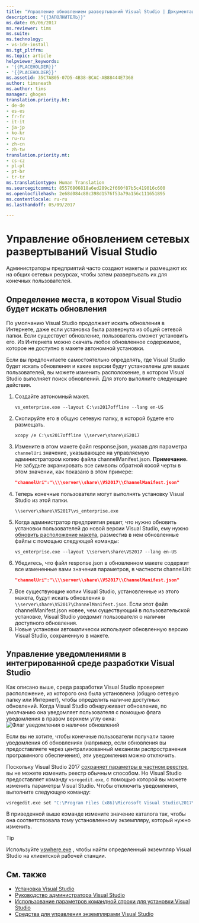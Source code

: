 ```yaml
---
title: "Управление обновлением развертываний Visual Studio | Документация Майкрософт"
description: "{{ЗАПОЛНИТЕЛЬ}}"
ms.date: 05/06/2017
ms.reviewer: tims
ms.suite: 
ms.technology:
- vs-ide-install
ms.tgt_pltfrm: 
ms.topic: article
helpviewer_keywords:
- '{{PLACEHOLDER}}'
- '{{PLACEHOLDER}}'
ms.assetid: 35C7AB05-07D5-4B38-BCAC-AB88444E7368
author: timsneath
ms.author: tims
manager: ghogen
translation.priority.ht:
- de-de
- es-es
- fr-fr
- it-it
- ja-jp
- ko-kr
- ru-ru
- zh-cn
- zh-tw
translation.priority.mt:
- cs-cz
- pl-pl
- pt-br
- tr-tr
ms.translationtype: Human Translation
ms.sourcegitcommit: 85576806818a6ed289c2f660f87b5c419016c600
ms.openlocfilehash: 2e68d084c88c398d1576f53a79a156c111651895
ms.contentlocale: ru-ru
ms.lasthandoff: 05/09/2017

---
```

# <a name="control-updates-to-network-based-visual-studio-deployments"></a>Управление обновлением сетевых развертываний Visual Studio

Администраторы предприятий часто создают макеты и размещают их на общих сетевых ресурсах, чтобы затем развертывать их для конечных пользователей.

## <a name="controlling-where-visual-studio-looks-for-updates"></a>Определение места, в котором Visual Studio будет искать обновления
По умолчанию Visual Studio продолжает искать обновления в Интернете, даже если установка была развернута из общей сетевой папки. Если существует обновление, пользователь сможет установить его. Из Интернета можно скачать любое обновленное содержимое, которое не доступно в макете автономной установки.

Если вы предпочитаете самостоятельно определять, где Visual Studio будет искать обновления и какие версии будут установлены для ваших пользователей, вы можете изменить расположение, в котором Visual Studio выполняет поиск обновлений. Для этого выполните следующие действия.

 1. Создайте автономный макет.
    ```
    vs_enterprise.exe --layout C:\vs2017offline --lang en-US
    ```
 2. Скопируйте его в общую сетевую папку, в которой будете его размещать.
    ```
    xcopy /e C:\vs2017offline \\server\share\VS2017
    ```
 3. Измените в этом макете файл response.json, указав для параметра `channelUri` значение, указывающее на управляемую администратором копию файла channelManifest.json. <b>Примечание.</b> Не забудьте экранировать все символы обратной косой черты в этом значении, как показано в этом примере:
    ```json
    "channelUri":"\\\\server\\share\\VS2017\\ChannelManifest.json"
    ```
 4. Теперь конечные пользователи могут выполнять установку Visual Studio из этой папки.
    ```
    \\server\share\VS2017\vs_enterprise.exe
    ```
 5. Когда администратор предприятия решит, что нужно обновить установки пользователей до новой версии Visual Studio, ему нужно [обновить расположение макета](update-a-network-installation-of-visual-studio.md), разместив в нем обновленные файлы с помощью следующей команды:
    ```
    vs_enterprise.exe --layout \\server\share\VS2017 --lang en-US
    ```
 6. Убедитесь, что файл response.json в обновленном макете содержит все измененные вами значения параметров, в частности channelUri:
    ```json
    "channelUri":"\\\\server\\share\\VS2017\\ChannelManifest.json"
    ```
 7. Все существующие копии Visual Studio, установленные из этого макета, будут искать обновления в `\\server\share\VS2017\ChannelManifest.json`. Если этот файл channelManifest.json новее, чем существующий в пользовательской установке, Visual Studio уведомит пользователя о наличии доступного обновления.
 8. Новые установки автоматически используют обновленную версию Visual Studio, сохраненную в макете.

## <a name="controlling-notifications-in-the-visual-studio-ide"></a>Управление уведомлениями в интегрированной среде разработки Visual Studio
Как описано выше, среда разработки Visual Studio проверяет расположение, из которого она была установлена (общую сетевую папку или Интернет), чтобы определить наличие доступных обновлений. Когда Visual Studio обнаруживает обновление, по умолчанию она уведомляет пользователя с помощью флага уведомления в правом верхнем углу окна: ![Флаг уведомления о наличии обновлений](~/install/media/notification-flag.png)

Если вы не хотите, чтобы конечные пользователи получали такие уведомления об обновлениях (например, если обновления вы предоставляете через централизованный механизм распространения программного обеспечения), эти уведомления можно отключить.

Поскольку Visual Studio 2017 [сохраняет параметры в частном реестре](tools-for-managing-visual-studio-instances.md#editing-the-registry-for-a-visual-studio-instance), вы не можете изменить реестр обычным способом. Но Visual Studio предоставляет команду `vsregedit.exe`, с помощью которой вы можете изменить параметры Visual Studio. Чтобы отключить уведомления, выполните следующую команду:

```cmd
vsregedit.exe set "C:\Program Files (x86)\Microsoft Visual Studio\2017\Enterprise" HKCU ExtensionManager AutomaticallyCheckForUpdates2 dword 0
```

В приведенной выше команде измените значение каталога так, чтобы она соответствовала тому установленному экземпляру, который нужно изменить. 

> [!TIP]
> Используйте [vswhere.exe](tools-for-managing-visual-studio-instances.md#detecting-existing-visual-studio-instances) , чтобы найти определенный экземпляр Visual Studio на клиентской рабочей станции. 

## <a name="see-also"></a>См. также
* [Установка Visual Studio](install-visual-studio.md)
* [Руководство администратора Visual Studio](visual-studio-administrator-guide.md)
* [Использование параметров командной строки для установки Visual Studio](use-command-line-parameters-to-install-visual-studio.md)
* [Средства для управления экземплярами Visual Studio](tools-for-managing-visual-studio-instances.md)

